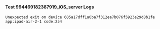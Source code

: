 #### Test 994469182387919_iOS_server Logs


```
Unexpected exit on device 605a17dff1a0ba7f312ea7b076f5923e29d8b1fe app:ipad-air-2-1 code:254
```
